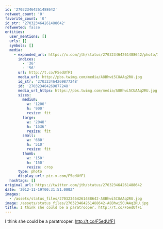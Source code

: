 ```yaml
---
id: '270323464261488642'
retweet_count: '0'
favorite_count: '0'
id_str: '270323464261488642'
retweeted: false
entities:
  user_mentions: []
  urls: []
  symbols: []
  media:
    - expanded_url: https://x.com/jth/status/270323464261488642/photo/1
      indices:
        - '36'
        - '56'
      url: http://t.co/F5edUfF1
      media_url: http://pbs.twimg.com/media/A8Bhwi5CUAAq2RU.jpg
      id_str: '270323464269877248'
      id: '270323464269877248'
      media_url_https: https://pbs.twimg.com/media/A8Bhwi5CUAAq2RU.jpg
      sizes:
        medium:
          w: '1200'
          h: '900'
          resize: fit
        large:
          w: '2048'
          h: '1536'
          resize: fit
        small:
          w: '680'
          h: '510'
          resize: fit
        thumb:
          w: '150'
          h: '150'
          resize: crop
      type: photo
      display_url: pic.x.com/F5edUfF1
  hashtags: []
original_url: https://twitter.com/jth/status/270323464261488642
date: '2012-11-19T00:31:51.000Z'
images:
  - /assets/status_files/270323464261488642-A8Bhwi5CUAAq2RU.jpg
image: /assets/status_files/270323464261488642-A8Bhwi5CUAAq2RU.jpg
title: I think she could be a paratrooper. http://t.co/F5edUfF1
---
```


I think she could be a paratrooper. http://t.co/F5edUfF1